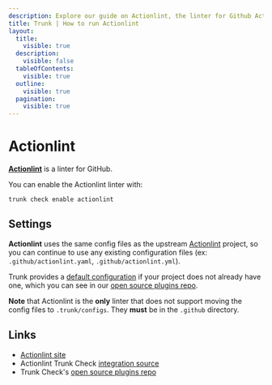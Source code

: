 ```yaml
---
description: Explore our guide on Actionlint, the linter for Github Actions. Learn about its features, installation, and configuration.
title: Trunk | How to run Actionlint
layout:
  title:
    visible: true
  description:
    visible: false
  tableOfContents:
    visible: true
  outline:
    visible: true
  pagination:
    visible: true
---
```


# Actionlint

[**Actionlint**](https://github.com/rhysd/actionlint) is a linter for GitHub.

You can enable the Actionlint linter with:

```shell
trunk check enable actionlint
```

## Settings

**Actionlint** uses the same config files as the
upstream [Actionlint](https://github.com/rhysd/actionlint) project, so you can continue to use any
existing configuration files (ex: `.github/actionlint.yaml`, `.github/actionlint.yml`).

Trunk provides a [default configuration](https://github.com/trunk-io/plugins/tree/main/linters/actionlint) if your project does not already have one,
which you can see in our [open source plugins repo]().

**Note** that Actionlint is the **only** linter that  does not support moving the config files to `.trunk/configs`. They **must** be in the `.github` directory.



## Links

* [Actionlint site](https://github.com/rhysd/actionlint)
* Actionlint Trunk Check [integration source](https://github.com/trunk-io/plugins/tree/main/linters/actionlint)
* Trunk Check's [open source plugins repo](https://github.com/trunk-io/plugins/tree/main)
